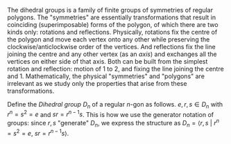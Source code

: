 The dihedral groups is a family of finite groups of symmetries of regular polygons. The "symmetries" are essentially transformations that result in coinciding (superimposable) forms of the polygon, of which there are two kinds only: rotations and reflections.
Physically, rotations fix the centre of the polygon and move each vertex onto any other while preserving the clockwise/anticlockwise order of the vertices. And reflections fix the line joining the centre and any other vertex (as an *axis*) and exchanges all the vertices on either side of that axis. Both can be built from the simplest rotation and reflection: motion of $1$ to $2$, and fixing the line joining the centre and $1$. 
Mathematically, the physical "symmetries" and "polygons" are irrelevant as we study only the properties that arise from these transformations.

Define the *Dihedral group* $D_n$ of a regular $n$-gon as follows. $e,r,s\in D_n$ with $r^n=s^2=e$ and $sr=r^{n-1}s$. This is how we use the generator notation of groups: since $r,s$ "generate" $D_n$, we express the structure as $D_n = \langle r,s\ |\ r^n=s^2=e,\ sr=r^{n-1}s\rangle$. 